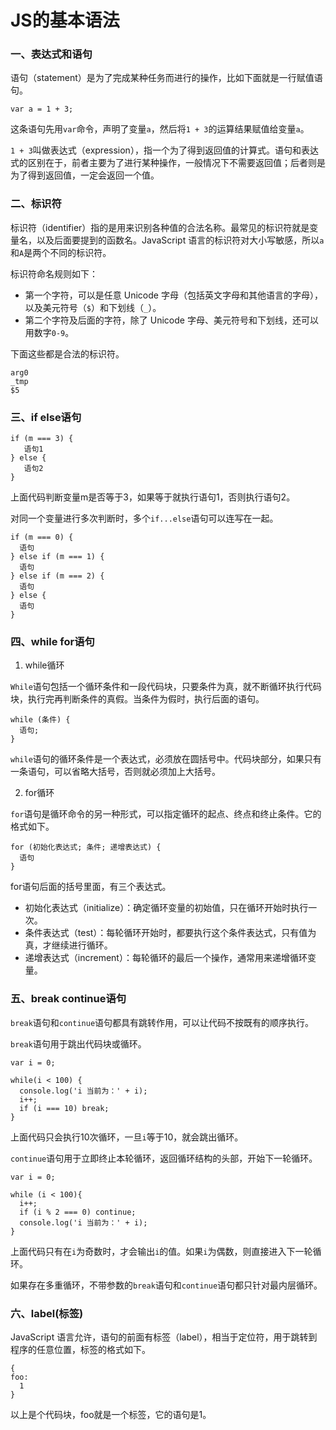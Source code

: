 # JS的基本语法

### 一、表达式和语句

语句（statement）是为了完成某种任务而进行的操作，比如下面就是一行赋值语句。
```
var a = 1 + 3;
```
这条语句先用```var```命令，声明了变量```a```，然后将```1 + 3```的运算结果赋值给变量```a```。

```1 + 3```叫做表达式（expression），指一个为了得到返回值的计算式。语句和表达式的区别在于，前者主要为了进行某种操作，一般情况下不需要返回值；后者则是为了得到返回值，一定会返回一个值。

### 二、标识符

标识符（identifier）指的是用来识别各种值的合法名称。最常见的标识符就是变量名，以及后面要提到的函数名。JavaScript 语言的标识符对大小写敏感，所以```a```和```A```是两个不同的标识符。

标识符命名规则如下：
* 第一个字符，可以是任意 Unicode 字母（包括英文字母和其他语言的字母），以及美元符号（```$```）和下划线（```_```）。
* 第二个字符及后面的字符，除了 Unicode 字母、美元符号和下划线，还可以用数字```0-9```。

下面这些都是合法的标识符。
```
arg0
_tmp
$5
```

### 三、if else语句

```
if (m === 3) {
   语句1
} else {
   语句2
}
```
上面代码判断变量m是否等于3，如果等于就执行语句1，否则执行语句2。

对同一个变量进行多次判断时，多个```if...else```语句可以连写在一起。

```
if (m === 0) {
  语句
} else if (m === 1) {
  语句
} else if (m === 2) {
  语句
} else {
  语句
}
```
### 四、while for语句

1. while循环

```While```语句包括一个循环条件和一段代码块，只要条件为真，就不断循环执行代码块，执行完再判断条件的真假。当条件为假时，执行后面的语句。

```
while (条件) {
  语句;
}
```
```while```语句的循环条件是一个表达式，必须放在圆括号中。代码块部分，如果只有一条语句，可以省略大括号，否则就必须加上大括号。

2. for循环

```for```语句是循环命令的另一种形式，可以指定循环的起点、终点和终止条件。它的格式如下。

```
for (初始化表达式; 条件; 递增表达式) {
  语句
}
```
for语句后面的括号里面，有三个表达式。

* 初始化表达式（initialize）：确定循环变量的初始值，只在循环开始时执行一次。
* 条件表达式（test）：每轮循环开始时，都要执行这个条件表达式，只有值为真，才继续进行循环。
* 递增表达式（increment）：每轮循环的最后一个操作，通常用来递增循环变量。

### 五、break continue语句

```break```语句和```continue```语句都具有跳转作用，可以让代码不按既有的顺序执行。

```break```语句用于跳出代码块或循环。
```
var i = 0;

while(i < 100) {
  console.log('i 当前为：' + i);
  i++;
  if (i === 10) break;
}
```
上面代码只会执行10次循环，一旦```i```等于10，就会跳出循环。

```continue```语句用于立即终止本轮循环，返回循环结构的头部，开始下一轮循环。
```
var i = 0;

while (i < 100){
  i++;
  if (i % 2 === 0) continue;
  console.log('i 当前为：' + i);
}
```
上面代码只有在```i```为奇数时，才会输出```i```的值。如果```i```为偶数，则直接进入下一轮循环。

如果存在多重循环，不带参数的```break```语句和```continue```语句都只针对最内层循环。

### 六、label(标签)

JavaScript 语言允许，语句的前面有标签（label），相当于定位符，用于跳转到程序的任意位置，标签的格式如下。
```
{
foo:
  1
}
```
以上是个代码块，foo就是一个标签，它的语句是1。

